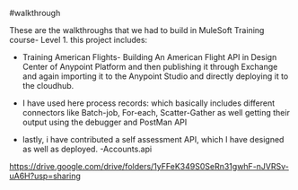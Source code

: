 #walkthrough

These are the walkthroughs that we had to build in MuleSoft Training course- Level 1. this project includes:
- Training American Flights- Building An American Flight API in Design Center of Anypoint Platform and then publishing it through Exchange  and again importing it to the Anypoint Studio and directly deploying it to the cloudhub.

- I have used here process records: which basically includes different connectors like Batch-job, For-each, Scatter-Gather as well getting their output using the debugger and PostMan API

- lastly, i have contributed a self assessment API, which I have designed as well as deployed. -Accounts.api

https://drive.google.com/drive/folders/1yFFeK349S0SeRn31gwhF-nJVRSv-uA6H?usp=sharing

